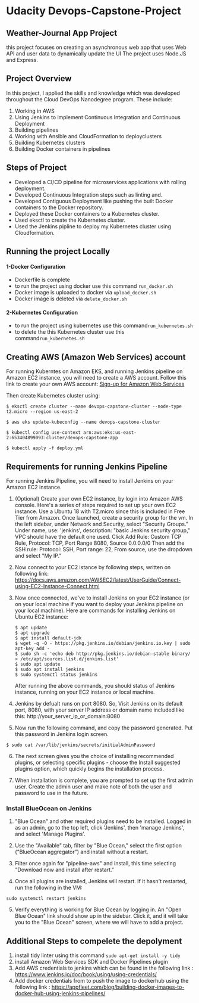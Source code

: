 # Udacity Devops-Capstone-Project

## Weather-Journal App Project
this project focuses on creating an asynchronous web app that uses Web API and user data to dynamically update the UI
The project uses Node.JS and Express.


## Project Overview  
 In this project, I applied the skills and knowledge which was developed throughout the Cloud DevOps Nanodegree program. These include:

1)	Working in AWS
2)	Using Jenkins to implement Continuous Integration and Continuous Deployment 
3)	Building pipelines 
4)	Working with Ansible and CloudFormation to deployclusters 
5)	Building Kubernetes clusters 
6)	Building Docker containers in pipelines


## Steps of Project 
- Developed a CI/CD pipeline for microservices applications with rolling deployment.
- Developed Continuous Integration steps such as linting and.
- Developed Contiguous Deployment like pushing the built Docker containers to the Docker repository.
- Deployed these Docker containers to a  Kubernetes cluster. 
- Used eksctl to create the Kubernetes cluster.
- Used the Jenkins pipline to deploy my Kubernetes cluster using Cloudformation.


## Running the project Locally 

#### **1-Docker Configuration**
-  Dockerfile is complete
-  to run the project using docker use this command `run_docker.sh` 
-  Docker image is uploaded to docker via `upload_docker.sh`
-  Docker image is deleted via   `delete_docker.sh`


#### **2-Kubernetes Configuration**

-  to run the project using kubernetes use this command`run_kubernetes.sh`
-  to delete the  this Kubernetes cluster use this  command`run_kubernetes.sh`


## Creating AWS (Amazon Web Services) account
For running Kuberntes on Amazon EKS, and running Jenkins pipeline on Amazon EC2 instance, you will need to create a AWS account. Follow this link to create your own AWS account: [Sign-up for Amazon Web Services](https://portal.aws.amazon.com/billing/signup#/start)

Then create Kubernetes cluster using:

```shell
$ eksctl create cluster --name devops-capstone-cluster --node-type t2.micro --region us-east-2

$ aws eks update-kubeconfig --name devops-capstone-cluster

$ kubectl config use-context arn:aws:eks:us-east-2:653404899093:cluster/devops-capstone-app

$ kubectl apply -f deploy.yml
```

## Requirements for running Jenkins Pipeline
For running Jenkins Pipeline, you will need to install Jenkins on your Amazon EC2 instance. 

1. (Optional) Create your own EC2 instance, by login into Amazon AWS console. Here's a series of steps required to set up your own EC2 instance.
Use a Ubuntu 18 with T2.micro since this is included in Free Tier from Amazon.
Once launched, create a security group for the vm. In the left sidebar, under Network and Security, select "Security Groups." Under name, use: 'jenkins', description: "basic Jenkins security group," VPC should have the default one used. Click Add Rule: Custom TCP Rule, Protocol: TCP, Port Range 8080, Source 0.0.0.0/0 Then add the SSH rule: Protocol: SSH, Port range: 22, From source, use the dropdown and select "My IP."

2. Now connect to your EC2 istance by following steps, written on following link: https://docs.aws.amazon.com/AWSEC2/latest/UserGuide/Connect-using-EC2-Instance-Connect.html

3. Now once connected, we've to install Jenkins on your EC2 instance (or on your local machine if you want to deploy your Jenkins pipeline on your local machine). Here are commands for installing Jenkins on Ubuntu EC2 instance: 
    ```
    $ apt update
    $ apt upgrade
    $ apt install default-jdk
    $ wget -q -O - https://pkg.jenkins.io/debian/jenkins.io.key | sudo apt-key add -
    $ sudo sh -c 'echo deb http://pkg.jenkins.io/debian-stable binary/ > /etc/apt/sources.list.d/jenkins.list'
    $ sudo apt update
    $ sudo apt install jenkins
    $ sudo systemctl status jenkins
    ```
    After running the above commands, you should status of Jenkins instance, running on your EC2 instance or local machine.

4. Jenkins by defualt runs on port 8080. So, Visit Jenkins on its default port, 8080, with your server IP address or domain name included like this: http://your_server_ip_or_domain:8080

5. Now run the following command, and copy the password generated. Put this password in Jenkins login screen.
```
$ sudo cat /var/lib/jenkins/secrets/initialAdminPassword
```

6. The next screen gives you the choice of installing recommended plugins, or selecting specific plugins - choose the Install suggested plugins option, which quickly begins the installation process. 

7. When installation is complete, you are prompted to set up the first admin user. Create the admin user and make note of both the user and password to use in the future.





### Install BlueOcean on Jenkins
1. "Blue Ocean" and other required plugins need to be installed. Logged in as an admin, go to the top left, click 'Jenkins', then 'manage Jenkins', and select 'Manage Plugins'.

2. Use the "Available" tab, filter by "Blue Ocean," select the first option ("BlueOcean aggregator") and install without a restart.

3. Filter once again for "pipeline-aws" and install, this time selecting "Download now and install after restart."

4. Once all plugins are installed, Jenkins will restart. If it hasn't restarted, run the following in the VM:
```
sudo systemctl restart jenkins
```
5. Verify everything is working for Blue Ocean by logging in. An "Open Blue Ocean" link should show up in the sidebar. Click it, and it will take you to the "Blue Ocean" screen, where we will have to add a project.

## Additional Steps to compelete the depolyment 
1. install tidy linter using this command `sudo apt-get install -y tidy`
2. install Amazon Web Services SDK and Docker Pipelines plugin
3. Add AWS credentials to jenkins which can be found in the following link : https://www.jenkins.io/doc/book/using/using-credentials/
4. Add docker credentials from to push the image to dockerhub using the following link : https://appfleet.com/blog/building-docker-images-to-docker-hub-using-jenkins-pipelines/